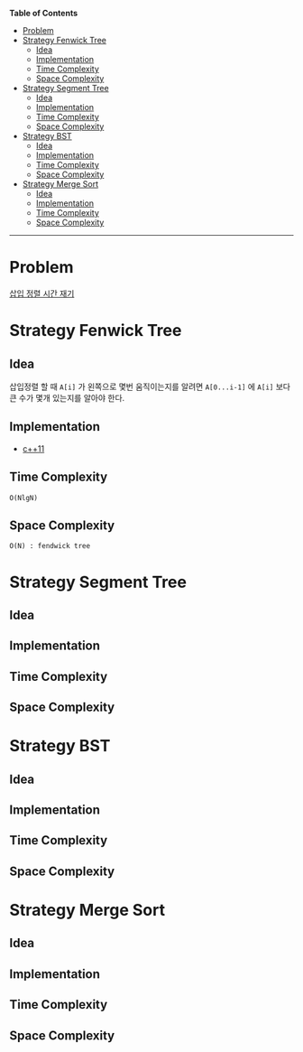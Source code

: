 <!-- markdown-toc start - Don't edit this section. Run M-x markdown-toc-refresh-toc -->
**Table of Contents**

- [Problem](#problem)
- [Strategy Fenwick Tree](#strategy-fenwick-tree)
    - [Idea](#idea)
    - [Implementation](#implementation)
    - [Time Complexity](#time-complexity)
    - [Space Complexity](#space-complexity)
- [Strategy Segment Tree](#strategy-segment-tree)
    - [Idea](#idea-1)
    - [Implementation](#implementation-1)
    - [Time Complexity](#time-complexity-1)
    - [Space Complexity](#space-complexity-1)
- [Strategy BST](#strategy-bst)
    - [Idea](#idea-2)
    - [Implementation](#implementation-2)
    - [Time Complexity](#time-complexity-2)
    - [Space Complexity](#space-complexity-2)
- [Strategy Merge Sort](#strategy-merge-sort)
    - [Idea](#idea-3)
    - [Implementation](#implementation-3)
    - [Time Complexity](#time-complexity-3)
    - [Space Complexity](#space-complexity-3)

<!-- markdown-toc end -->


-------------------------------------------------------------------------------

# Problem

[삽입 정렬 시간 재기](https://algospot.com/judge/problem/read/MEASURETIME)

# Strategy Fenwick Tree

## Idea

삽입정렬 할 때 `A[i]` 가 왼쪽으로 몇번 움직이는지를 알려면 
`A[0...i-1]` 에 `A[i]` 보다 큰 수가 몇개 있는지를 알아야 한다.

## Implementation

* [c++11](a.cpp)

## Time Complexity

```
O(NlgN)
```

## Space Complexity

```
O(N) : fendwick tree
```

# Strategy Segment Tree

## Idea

## Implementation

## Time Complexity

## Space Complexity

# Strategy BST

## Idea

## Implementation

## Time Complexity

## Space Complexity

# Strategy Merge Sort

## Idea

## Implementation

## Time Complexity

## Space Complexity
